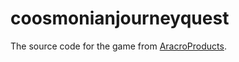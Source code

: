 # coosmonianjourneyquest

The source code for the game from [AracroProducts](https://aracroproducts.com/coosmonian-journey-quest/).
